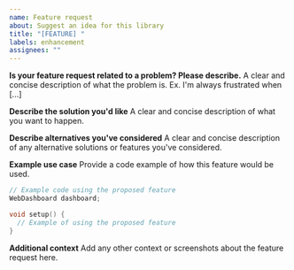 ```yaml
---
name: Feature request
about: Suggest an idea for this library
title: "[FEATURE] "
labels: enhancement
assignees: ""
---
```


**Is your feature request related to a problem? Please describe.**
A clear and concise description of what the problem is. Ex. I'm always frustrated when [...]

**Describe the solution you'd like**
A clear and concise description of what you want to happen.

**Describe alternatives you've considered**
A clear and concise description of any alternative solutions or features you've considered.

**Example use case**
Provide a code example of how this feature would be used.

```cpp
// Example code using the proposed feature
WebDashboard dashboard;

void setup() {
  // Example of using the proposed feature
}
```

**Additional context**
Add any other context or screenshots about the feature request here.
